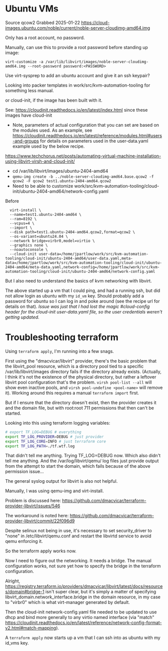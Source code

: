 # Ubuntu VMs

Source qcow2
Grabbed 2025-01-22
https://cloud-images.ubuntu.com/noble/current/noble-server-cloudimg-amd64.img

Only has a root account, no password.

Manually, can use this to provide a root password before standing up image:

`virt-customize -a /var/lib/libvirt/images/noble-server-cloudimg-amd64.img --root-password password:<PASSWORD>`

Use virt-sysprep to add an ubuntu account and give it an ssh keypair?

Looking into packer templates in work/src/kvm-automation-tooling for something less manual.

or cloud-init, if the image has been built with it.

See: https://cloudinit.readthedocs.io/en/latest/index.html since these images
have cloud-init

* Note, parameters of actual configuration that you can set are based on the
  modules used. As an example, see
  https://cloudinit.readthedocs.io/en/latest/reference/modules.html#users-and-groups
  for details on parameters used in the user-data.yaml example used by the below recipe.

https://www.techchorus.net/posts/automating-virtual-machine-installation-using-libvirt-virsh-and-cloud-init/

* cd /var/lib/libvirt/images/ubuntu-2404-amd64
* `qemu-img create -b ../noble-server-cloudimg-amd64.base.qcow2 -f qcow2 -F qcow2 test1.ubuntu-2404-amd64.qcow2`
* Need to be able to customize
  work/src/kvm-automation-tooling/cloud-init/ubuntu-2404-amd64/network-config.yaml

Before

```
  virt-install \
  --name=test1.ubuntu-2404-amd64 \
  --ram=8192 \
  --vcpus=4 \
  --import \
  --disk path=test1.ubuntu-2404-amd64.qcow2,format=qcow2 \
  --os-variant=ubuntu24.04 \
  --network bridge=virbr0,model=virtio \
  --graphics none \
  --noautoconsole \
  --cloud-init user-data=/home/jpartlow/work/src/kvm-automation-tooling/cloud-init/ubuntu-2404-amd64/user-data.yaml,meta-data=/home/jpartlow/work/src/kvm-automation-tooling/cloud-init/ubuntu-2404-amd64/meta-data.yaml,network-config=/home/jpartlow/work/src/kvm-automation-tooling/cloud-init/ubuntu-2404-amd64/network-config.yaml
```

But I also need to understand the basics of kvm networking with libvirt.

The above started up a vm that I could ping, and had a running ssh, but did not
allow login as ubuntu with my `id_vm` key.  Should probably add a password for
ubuntu so I can log in and poke around (see the recipe url for details on
that). *Issue was just that I had lost the magic #cloud-config header for the
cloud-init user-data.yaml file, so the user credentials weren't getting
updated.*

# Troubleshooting terraform

Using `terraform apply`, I'm running into a few snags.

First using the "dmacvicar/libvirt" provider, there's the basic problem that
the libvirt_pool resource, which is a directory pool tied to a specific
/var/lib/libvirt/images directory fails if the directory already exists.
(Actually, I think it's not the existence of the physical directory, but rather
a leftover libvirt pool configuration that's the problem. `virsh pool-list
--all` will show even inactive pools, and `virsh pool-undefine <pool-name>`
will remove it). Working around this requires a manual `terraform import` first.

But if I ensure that the directory doesn't exist, then the provider creates it
and the domain file, but with root:root 711 permissions that then can't be
started.

Looking into this using terraform logging variables:

```bash
# export TF_LOG=DEBUG # everything
export TF_LOG_PROVIDER=DEBUG # just provider
export TF_LOG_CORE=INFO # just terraform core
export TF_LOG_PATH=./tf.wtf.log
```

That didn't tell me anything. Trying TF_LOG=DEBUG now.
Which also didn't tell me anything. And the /var/log/libvirt/qemu/ log files
just provide output from the attempt to start the domain, which fails because
of the above permission issue...

The general syslog output for libvirt is also not helpful.

Manually, I was using qemu-img and virt-install.

Problem is discussed here:
https://github.com/dmacvicar/terraform-provider-libvirt/issues/546

The workaround is noted here:
https://github.com/dmacvicar/terraform-provider-libvirt/commit/22f096d9

Despite selinux not being in use, it's necessary to set security_driver to
"none" in /etc/libvirt/qemu.conf and restart the libvirtd service to avoid qemu
enforcing it.

So the terraform apply works now.

Now I need to figure out the networking. It needs a bridge. The manual
configuration works, not sure yet how to specify the bridge in the terraform
configuration.

Alright,
https://registry.terraform.io/providers/dmacvicar/libvirt/latest/docs/resources/domain#bridge-1
isn't super clear, but it's simply a matter of specifying
libvirt_domain.network_interface.bridge in the domain resource, in my case to
"virbr0" which is what virt-manager generated by default.

Then the cloud-init network-config.yaml file needed to be updated to use dhcp
and bind more generally to any virtio named interface (via "match"
https://cloudinit.readthedocs.io/en/latest/reference/network-config-format-v2.html#match-mapping).

A `terraform apply` now starts up a vm that I can ssh into as ubuntu with my id_vms key.
